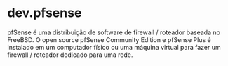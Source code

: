 # dev.pfsense
pfSense é uma distribuição de software de firewall / roteador baseada no FreeBSD. O open source pfSense Community Edition e pfSense Plus é instalado em um computador físico ou uma máquina virtual para fazer um firewall / roteador dedicado para uma rede.
